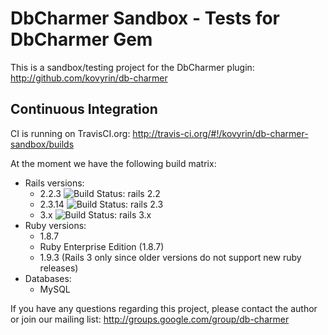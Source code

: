 # DbCharmer Sandbox - Tests for DbCharmer Gem

This is a sandbox/testing project for the DbCharmer plugin: http://github.com/kovyrin/db-charmer

## Continuous Integration

CI is running on TravisCI.org: http://travis-ci.org/#!/kovyrin/db-charmer-sandbox/builds

At the moment we have the following build matrix:

* Rails versions:
  - 2.2.3  ![Build Status: rails 2.2](https://secure.travis-ci.org/kovyrin/db-charmer-sandbox.png?branch=rails22)
  - 2.3.14 ![Build Status: rails 2.3](https://secure.travis-ci.org/kovyrin/db-charmer-sandbox.png?branch=rails22)
  - 3.x ![Build Status: rails 3.x](https://secure.travis-ci.org/kovyrin/db-charmer-sandbox.png?branch=master)
* Ruby versions:
  - 1.8.7
  - Ruby Enterprise Edition (1.8.7)
  - 1.9.3 (Rails 3 only since older versions do not support new ruby releases)
* Databases:
  - MySQL

If you have any questions regarding this project, please contact the author or join our mailing list: http://groups.google.com/group/db-charmer
